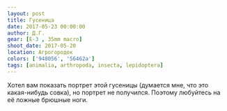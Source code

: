 ```yaml
---
layout: post
title: Гусеница
date: 2017-05-23 00:00:00
author: Д.Г.
gear: [E-3 , 35mm macro]
shoot_date: 2017-05-20
location: Агрогородок
colors: ['948056', '56462a']
tags: [animalia, arthropoda, insecta, lepidoptera]
---
```

Хотел вам показать портрет этой гусеницы (думается мне, что это какая-нибудь совка), но портрет не получился. Поэтому любуйтесь на её ложные брюшные ноги.
